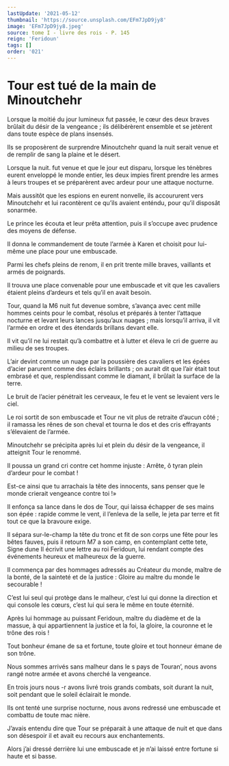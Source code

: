 ```yaml
---
lastUpdate: '2021-05-12'
thumbnail: 'https://source.unsplash.com/EFm7JpD9jy8'
image: 'EFm7JpD9jy8.jpeg'
source: tome I - livre des rois - P. 145
reign: 'Feridoun'
tags: []
order: '021'
---
```


# Tour est tué de la main de Minoutchehr

Lorsque la moitié du jour lumineux fut passée, le cœur des deux braves brûlait du désir de la vengeance ; ils délibérèrent ensemble et se jetèrent dans toute espèce de plans insensés.

Ils se proposèrent de surprendre Minoutchehr quand la nuit serait venue et de remplir de sang la plaine et le désert.

Lorsque la nuit. fut venue et que le jour eut disparu, lorsque les ténèbres eurent enveloppé le monde entier, les deux impies firent prendre les armes à leurs troupes et se préparèrent avec ardeur pour une attaque nocturne.

Mais aussitôt que les espions en eurent nonvelle, ils accoururent vers Minoutchehr et lui racontèrent ce qu’ils avaient enténdu, pour qu’il disposât sonarmée.

Le prince les écouta et leur prêta attention, puis il s’occupe avec prudence des moyens de défense.

Il donna le commandement de toute l’armée à Karen et choisit pour lui-même une place pour une embuscade.

Parmi les chefs pleins de renom, il en prit trente mille braves, vaillants et armés de poignards.

Il trouva une place convenable pour une embuscade et vit que les cavaliers étaient pleins d’ardeurs et tels qu’il en avait besoin.

Tour, quand la M6 nuit fut devenue sombre, s’avança avec cent mille hommes ceints pour le combat, résolus et préparés à tenter l’attaque nocturne et levant leurs lances jusqu’aux nuages ; mais lorsqu’il arriva, il vit l’armée en ordre et des étendards brillans devant elle.

Il vit qu’il ne lui restait qu’à combattre et à lutter et éleva le cri de guerre au milieu de ses troupes.

L’air devint comme un nuage par la poussière des cavaliers et les épées d’acier parurent comme des éclairs brillants ; on aurait dit que l’air était tout embrasé et que, resplendissant comme le diamant, il brûlait la surface de la terre.

Le bruit de l’acier pénétrait les cerveaux, le feu et le vent se levaient vers le ciel.

Le roi sortit de son embuscade et Tour ne vit plus de retraite d’aucun côté ; il ramassa les rênes de son cheval et tourna le dos et des cris effrayants s’élevaient de l’armée.

Minoutchehr se précipita après lui et plein du désir de la vengeance, il atteignit Tour le renommé.

Il poussa un grand cri contre cet homme injuste : Arrête, ô tyran plein d’ardeur pour le combat !

Est-ce ainsi que tu arrachais la tête des innocents, sans penser que le monde crierait vengeance contre toi !»

Il enfonça sa lance dans le dos de Tour, qui laissa échapper de ses mains son épée : rapide comme le vent, il l’enleva de la selle, le jeta par terre et fit tout ce que la bravoure exige.

Il sépara sur-le-champ la tête du tronc et fit de son corps une fête pour les bêtes fauves, puis il retourn M7 a son camp, en contemplant cette tete, Signe dune Il écrivit une lettre au roi Feridoun, lui rendant compte des événements heureux et malheureux de la guerre.

Il commença par des hommages adressés au Créateur du monde, maître de la bonté, de la sainteté et de la justice : Gloire au maître du monde le secourable !

C’est lui seul qui protège dans le malheur, c’est lui qui donne la direction et qui console les cœurs, c’est lui qui sera le même en toute éternité.

Après lui hommage au puissant Feridoun, maître du diadème et de la massue, à qui appartiennent la justice et la foi, la gloire, la couronne et le trône des rois !

Tout bonheur émane de sa et fortune, toute gloire et tout honneur émane de son trône.

Nous sommes arrivés sans malheur dans le s pays de Touran’, nous avons rangé notre armée et avons cherché la vengeance.

En trois jours nous
-r avons livré trois grands combats, soit durant la nuit, soit pendant que le soleil éclairait le monde.

Ils ont tenté une surprise nocturne, nous avons redressé une embuscade et combattu de toute mac nière.

J’avais entendu dire que Tour se préparait à une attaque de nuit et que dans son désespoir il et avait eu recours aux enchantements.

Alors j’ai dressé derrière lui une embuscade et je n’ai laissé entre fortune si haute et si basse.
